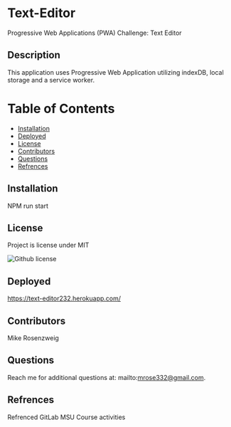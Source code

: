 # Text-Editor
Progressive Web Applications (PWA) Challenge: Text Editor


## Description
This application uses Progressive Web Application utilizing indexDB, local storage and a service worker.

# Table of Contents

 * [Installation](#installation)
 * [Deployed](#deployed)
 * [License](#license)
 * [Contributors](#contributors)
 * [Questions](#questions)
 * [Refrences](#refrences)
    

## Installation

NPM run start

## License
Project is license under MIT

![Github license](http://img.shields.io/badge/license-MIT-blue.svg)

## Deployed 

https://text-editor232.herokuapp.com/


## Contributors

Mike Rosenzweig


## Questions

Reach me for additional questions at: mailto:mrose332@gmail.com.

## Refrences

Refrenced GitLab MSU Course activities 
